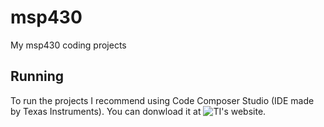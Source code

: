 # msp430
My msp430 coding projects

## Running
To run the projects I recommend using Code Composer Studio (IDE made by Texas Instruments). You can donwload it at
 ![TI's website](https://www.ti.com/tool/CCSTUDIO).
